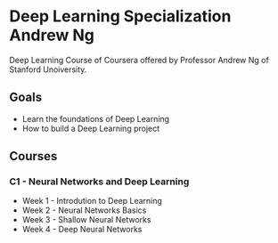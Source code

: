 # Deep Learning Specialization Andrew Ng


 Deep Learning Course of Coursera offered by Professor Andrew Ng of Stanford Unoiversity.

 ## Goals
 *  Learn the foundations of Deep Learning
 *  How to build a Deep Learning project

 ## Courses
 
 ### C1 - Neural Networks and Deep Learning
* Week 1 - Introdution to Deep Learning
* Week 2 - Neural Networks Basics
* Week 3 - Shallow Neural Networks
* Week 4 - Deep Neural Networks 

    
